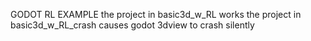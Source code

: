 GODOT RL EXAMPLE
the project in basic3d_w_RL works
the project in basic3d_w_RL_crash causes godot 3dview to crash silently
